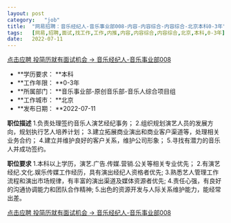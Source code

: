 ```yaml
---
layout:	post
category:	"job"
title:	"网易招聘：音乐经纪人-音乐事业部008-内容-内容综合-内容综合-北京本科0-3年"
tags:	[网易,招聘,面试,找工作,工作,内推,内容,内容综合,内容综合,北京,本科,0-3年]
date:	2022-07-11
---
```


[点击应聘 投简历就有面试机会 -> 音乐经纪人-音乐事业部008](http://mobile.bole.netease.com/bole/boleDetail?id=41475&employeeId=346f03c3cda5f04c&key=all)



- **学历要求： **本科
- **工作年限： **0-3年
- **所属部门： **音乐事业部-原创音乐部-音乐人综合项目组
- **工作城市： **北京
- **发布日期： **2022-07-11



**职位描述**
1.负责处理签约音乐人演艺经纪事务；
2.组织规划演艺人员的发展方向，规划执行艺人培养计划；
3.建立拓展商业演出和商业客户渠道等，处理相关业务合约；
4.建立并维护良好的客户关系，维护公司形象；
5.寻找有潜力的音乐人并成功签约。



**职位要求**
1.本科以上学历，演艺.广告.传媒.营销.公关等相关专业优先；
2.有演艺经纪.文化.娱乐传媒工作经历，具有演出经纪人资格者优先;
3.熟悉艺人管理工作流程和演出市场规律，有丰富的演出渠道及媒体资源者优先;
4.责任心强，有良好的沟通协调能力和团队合作精神;
5.出色的资源开发与人际关系维护能力，能经常出差。



[点击应聘 投简历就有面试机会 -> 音乐经纪人-音乐事业部008](http://mobile.bole.netease.com/bole/boleDetail?id=41475&employeeId=346f03c3cda5f04c&key=all)